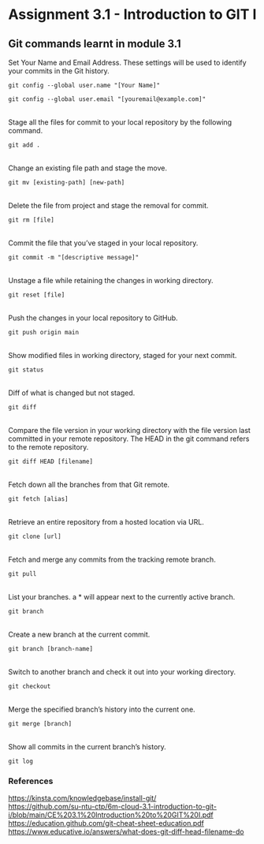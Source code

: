 # Assignment 3.1 - Introduction to GIT I

## Git commands learnt in module 3.1

Set Your Name and Email Address. These settings will be used to identify your commits in the Git history.
``````````````````````````````````````````````````````````````````````````````````````````````````````````
git config --global user.name "[Your Name]"
``````````````````````````````````````````````````````````````````````````````````````````````````````````

``````````````````````````````````````````````````````````````````````````````````````````````````````````
git config --global user.email "[youremail@example.com]"
``````````````````````````````````````````````````````````````````````````````````````````````````````````
\
Stage all the files for commit to your local repository by the following command.
`````````````````````````````````````````````````````````````````````````````````````
git add .
`````````````````````````````````````````````````````````````````````````````````````
\
Change an existing file path and stage the move.
`````````````````````````````````````````````````
git mv [existing-path] [new-path]
`````````````````````````````````````````````````
\
Delete the file from project and stage the removal for commit.
```````````````````````````````````````````````````````````````
git rm [file]
```````````````````````````````````````````````````````````````
\
Commit the file that you’ve staged in your local repository.
`````````````````````````````````````````````````````````````
git commit -m "[descriptive message]"
`````````````````````````````````````````````````````````````
\
Unstage a file while retaining the changes in working directory.
```````````````````````````````````````````````````````````````
git reset [file]
```````````````````````````````````````````````````````````````
\
Push the changes in your local repository to GitHub.
`````````````````````````````````````````````````````
git push origin main
`````````````````````````````````````````````````````
\
Show modified files in working directory, staged for your next commit.
``````````````````````````````````````````````````````````````````````
git status
``````````````````````````````````````````````````````````````````````
\
Diff of what is changed but not staged.
````````````````````````````````````````
git diff
````````````````````````````````````````
\
Compare the file version in your working directory with the file version last committed in your remote repository. The HEAD in the git command refers to the remote repository.
```````````````````````````````````````````````````````````````````````````````````````````````````````````````````````````````````````````````````````````````````````````````
git diff HEAD [filename]
```````````````````````````````````````````````````````````````````````````````````````````````````````````````````````````````````````````````````````````````````````````````
\
Fetch down all the branches from that Git remote.
``````````````````````````````````````````````````
git fetch [alias]
``````````````````````````````````````````````````
\
Retrieve an entire repository from a hosted location via URL.
`````````````````````````````````````````````````````````````
git clone [url]
`````````````````````````````````````````````````````````````
\
Fetch and merge any commits from the tracking remote branch.
````````````````````````````````````````````````````````````
git pull
````````````````````````````````````````````````````````````
\
List your branches. a * will appear next to the currently active branch.
````````````````````````````````````````````````````````````````````````
git branch
````````````````````````````````````````````````````````````````````````
\
Create a new branch at the current commit.
``````````````````````````````````````````
git branch [branch-name]
``````````````````````````````````````````
\
Switch to another branch and check it out into your working directory.
``````````````````````````````````````````````````````````````````````
git checkout
``````````````````````````````````````````````````````````````````````
\
Merge the specified branch’s history into the current one.
``````````````````````````````````````````````````````````
git merge [branch]
``````````````````````````````````````````````````````````
\
Show all commits in the current branch’s history.
`````````````````````````````````````````````````
git log
`````````````````````````````````````````````````
### References
https://kinsta.com/knowledgebase/install-git/
\
https://github.com/su-ntu-ctp/6m-cloud-3.1-introduction-to-git-i/blob/main/CE%203.1%20Introduction%20to%20GIT%20I.pdf
\
https://education.github.com/git-cheat-sheet-education.pdf
\
https://www.educative.io/answers/what-does-git-diff-head-filename-do
